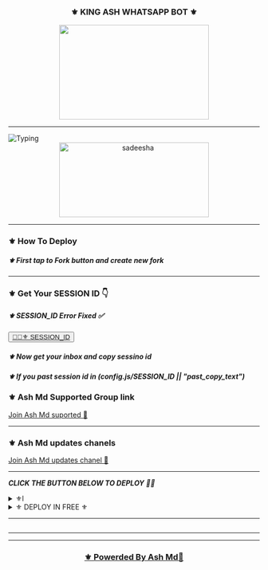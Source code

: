 <div align="center">
	<h3>⚜️ KING ASH WHATSAPP BOT ⚜️</h3>
<img src="https://i.ibb.co/nfX5yZ6/IMG-20241101-WA0114.jpg" width="300" height="190">
</div>
<hr>
<img src="https://readme-typing-svg.herokuapp.com?size=33&width=1000&lines=Welcome+To+Ash+MD...;Created+by+King+Loku+Ash...;World+Best+Whatsapp+User+Bot...;Simple+Java+Script+Bot...;Simple+And+Fast+Deploy...;Thank+You+For+Using+Ash+Md..."
            alt="Typing">

<div align="center">
	<img src="https://moe-counter.glitch.me/get/@Anya_v2-Md?theme=gelbooru" width="300" height="150" alt="sadeesha">
</div>

<hr>

		
       
<h3>⚜️ How To Deploy </h3>

<h5>⚜️ First tap to Fork button and create new fork</h5>



<hr>
	
<h3>⚜️ Get Your SESSION ID 👇</h3> 
<h5>⚜️ SESSION_ID Error Fixed ✅</h5>
	
<button><tr><a href="https://pair-web-public.koyeb.app/">👨‍💻⚜️ SESSION_ID</a></tr></button>

<h5>⚜️ Now get your inbox and copy sessino id</h5>
<h5>⚜️ If you past session id in (config.js/SESSION_ID || "past_copy_text")</h5>

<h3>⚜️ Ash Md Supported Group link </h3>
<a href="https://chat.whatsapp.com/Ksu5Sr4TAqnHcEU8afFB6o">Join Ash Md suported 👧</a>
<hr>
<h3>⚜️ Ash Md updates chanels </h3>
<a href="https://whatsapp.com/channel/0029VapKsJeKmCPQ53eTsF1E">Join Ash Md updates chanel 👧</a>
<hr>

***CLICK THE BUTTON BELOW TO DEPLOY 🙈🌸***

 <details close>
<summary> ⚜️l</summary>
1.  #### DEPLOY IN HEROKU 

[![Deploy](https://www.herokucdn.com/deploy/button.svg)](https://heroku.com/deploy?template=new)

--------
2.  #### DEPLOY IN REPLIT

   <a href='https://repl.it/github/GlobalTechInfo/SUHAIL-XMD' target="_blank"><img alt='DEPLOY' src='https://img.shields.io/badge/-REPLIT-orange?style=for-the-badge&logo=replit&logoColor=white'/></a>

--------
3.  #### DEPLOY IN KOYEB

<a href='https://app.koyeb.com/auth/signin' target="_blank"><img alt='DEPLOY' src='https://img.shields.io/badge/-KOYEB-blue?style=for-the-badge&logo=koyeb&logoColor=white'/></a>

--------
4.  #### DEPLOY IN GLITCH

<a href='https://glitch.com/signup' target="_blank"><img alt='DEPLOY' src='https://img.shields.io/badge/GLITCH-h?color=pink&style=for-the-badge&logo=glitch'/></a></p>

--------

5.  #### DEPLOY TO CODESPACE

<a href='https://github.com/codespaces/new' target="_blank"><img alt='DEPLOY' src='https://img.shields.io/badge/CODESPACE-h?color=navy&style=for-the-badge&logo=visualstudiocode'/></a></p>

--------

6. #### DEPLOY TO RENDER

<a href='https://dashboard.render.com' target="_blank"><img alt='DEPLOY' src='https://img.shields.io/badge/RENDER-h?color=maroon&style=for-the-badge&logo=render'/></a></p>

--------
7. #### DEPLOY TO RAILWAY

<a href='https://railway.app/new' target="_blank"><img alt='DEPLOY' src='https://img.shields.io/badge/RAILWAY-h?color=black&style=for-the-badge&logo=railway'/></a></p>

--------
</details>
<details close>
<summary>⚜️ DEPLOY IN FREE ⚜️</summary>
<h5>⚜️ Deploy Free Koyeb👇</h5>
<a href="http://koyeb.com" >
<h5>⚜️ bot deployind the free using this workflows code 👇</h5>

```
 name: Node.js CI

on:
  push:
    branches:
      - main
  pull_request:
    branches:
      - main

jobs:
  build:

    runs-on: ubuntu-latest

    strategy:
      matrix:
        node-version: [20.x]

    steps:
    - name: Checkout repository
      uses: actions/checkout@v3

    - name: Set up Node.js
      uses: actions/setup-node@v3
      with:
        node-version: ${{ matrix.node-version }}

    - name: Install dependencies
      run: npm install

    - name: Start application
      run: npm start
```	
</details>
<hr>
<img src="http://readme-typing-svg.herokuapp.com?color=d1fa02&center=true&vCenter=true&multiline=false&lines=Created+By+OLD+King+LOKU+_ASH"
 alt="">
<hr>



<hr>

<div align="center">
<h3>⚜️ Powerded By Ash Md👤</h3>
